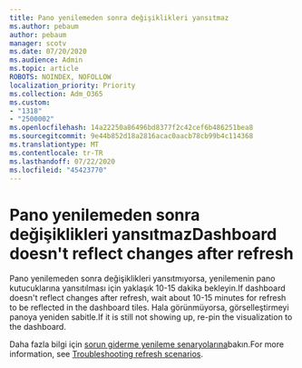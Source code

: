 ```yaml
---
title: Pano yenilemeden sonra değişiklikleri yansıtmaz
ms.author: pebaum
author: pebaum
manager: scotv
ms.date: 07/20/2020
ms.audience: Admin
ms.topic: article
ROBOTS: NOINDEX, NOFOLLOW
localization_priority: Priority
ms.collection: Adm_O365
ms.custom:
- "1318"
- "2500002"
ms.openlocfilehash: 14a22250a86496bd8377f2c42cef6b486251bea8
ms.sourcegitcommit: 9e44b852d18a2816acac0aacb78cb99b4c114368
ms.translationtype: MT
ms.contentlocale: tr-TR
ms.lasthandoff: 07/22/2020
ms.locfileid: "45423770"
---
```

# <a name="dashboard-doesnt-reflect-changes-after-refresh"></a><span data-ttu-id="1daf3-102">Pano yenilemeden sonra değişiklikleri yansıtmaz</span><span class="sxs-lookup"><span data-stu-id="1daf3-102">Dashboard doesn't reflect changes after refresh</span></span>

<span data-ttu-id="1daf3-103">Pano yenilemeden sonra değişiklikleri yansıtmıyorsa, yenilemenin pano kutucuklarına yansıtılması için yaklaşık 10-15 dakika bekleyin.</span><span class="sxs-lookup"><span data-stu-id="1daf3-103">If dashboard doesn't reflect changes after refresh, wait about 10-15 minutes for refresh to be reflected in the dashboard tiles.</span></span> <span data-ttu-id="1daf3-104">Hala görünmüyorsa, görselleştirmeyi panoya yeniden sabitle.</span><span class="sxs-lookup"><span data-stu-id="1daf3-104">If it is still not showing up, re-pin the visualization to the dashboard.</span></span>

<span data-ttu-id="1daf3-105">Daha fazla bilgi için [sorun giderme yenileme senaryolarına](https://docs.microsoft.com/power-bi/refresh-troubleshooting-refresh-scenarios)bakın.</span><span class="sxs-lookup"><span data-stu-id="1daf3-105">For more information, see [Troubleshooting refresh scenarios](https://docs.microsoft.com/power-bi/refresh-troubleshooting-refresh-scenarios).</span></span>
